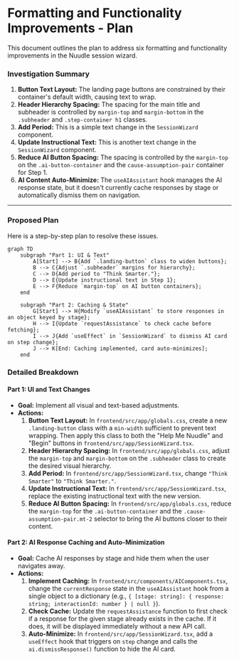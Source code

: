 # Formatting and Functionality Improvements - Plan

This document outlines the plan to address six formatting and functionality improvements in the Nuudle session wizard.

### Investigation Summary

1.  **Button Text Layout:** The landing page buttons are constrained by their container's default width, causing text to wrap.
2.  **Header Hierarchy Spacing:** The spacing for the main title and subheader is controlled by `margin-top` and `margin-bottom` in the `.subheader` and `.step-container h1` classes.
3.  **Add Period:** This is a simple text change in the `SessionWizard` component.
4.  **Update Instructional Text:** This is another text change in the `SessionWizard` component.
5.  **Reduce AI Button Spacing:** The spacing is controlled by the `margin-top` on the `.ai-button-container` and the `cause-assumption-pair` container for Step 1.
6.  **AI Content Auto-Minimize:** The `useAIAssistant` hook manages the AI response state, but it doesn't currently cache responses by stage or automatically dismiss them on navigation.

---

### Proposed Plan

Here is a step-by-step plan to resolve these issues.

```mermaid
graph TD
    subgraph "Part 1: UI & Text"
        A[Start] --> B{Add `.landing-button` class to widen buttons};
        B --> C{Adjust `.subheader` margins for hierarchy};
        C --> D{Add period to "Think Smarter."};
        D --> E{Update instructional text in Step 1};
        E --> F{Reduce `margin-top` on AI button containers};
    end

    subgraph "Part 2: Caching & State"
        G[Start] --> H{Modify `useAIAssistant` to store responses in an object keyed by stage};
        H --> I{Update `requestAssistance` to check cache before fetching};
        I --> J{Add `useEffect` in `SessionWizard` to dismiss AI card on step change};
        J --> K[End: Caching implemented, card auto-minimizes];
    end
```

### Detailed Breakdown

#### Part 1: UI and Text Changes

*   **Goal:** Implement all visual and text-based adjustments.
*   **Actions:**
    1.  **Button Text Layout:** In `frontend/src/app/globals.css`, create a new `.landing-button` class with a `min-width` sufficient to prevent text wrapping. Then apply this class to both the "Help Me Nuudle" and "Begin" buttons in `frontend/src/app/SessionWizard.tsx`.
    2.  **Header Hierarchy Spacing:** In `frontend/src/app/globals.css`, adjust the `margin-top` and `margin-bottom` on the `.subheader` class to create the desired visual hierarchy.
    3.  **Add Period:** In `frontend/src/app/SessionWizard.tsx`, change `"Think Smarter"` to `"Think Smarter."`.
    4.  **Update Instructional Text:** In `frontend/src/app/SessionWizard.tsx`, replace the existing instructional text with the new version.
    5.  **Reduce AI Button Spacing:** In `frontend/src/app/globals.css`, reduce the `margin-top` for the `.ai-button-container` and the `.cause-assumption-pair.mt-2` selector to bring the AI buttons closer to their content.

#### Part 2: AI Response Caching and Auto-Minimization

*   **Goal:** Cache AI responses by stage and hide them when the user navigates away.
*   **Actions:**
    1.  **Implement Caching:** In `frontend/src/components/AIComponents.tsx`, change the `currentResponse` state in the `useAIAssistant` hook from a single object to a dictionary (e.g., `{ [stage: string]: { response: string; interactionId: number } | null }`).
    2.  **Check Cache:** Update the `requestAssistance` function to first check if a response for the given stage already exists in the cache. If it does, it will be displayed immediately without a new API call.
    3.  **Auto-Minimize:** In `frontend/src/app/SessionWizard.tsx`, add a `useEffect` hook that triggers on `step` change and calls the `ai.dismissResponse()` function to hide the AI card.